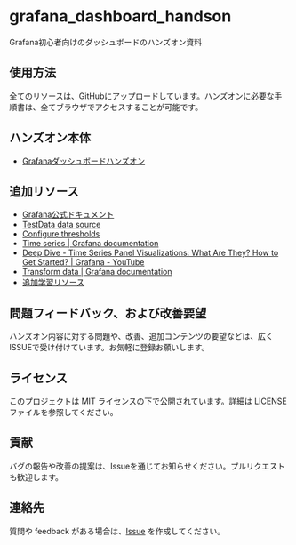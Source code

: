 # grafana_dashboard_handson
Grafana初心者向けのダッシュボードのハンズオン資料


## 使用方法

全てのリソースは、GitHubにアップロードしています。ハンズオンに必要な手順書は、全てブラウザでアクセスすることが可能です。

## ハンズオン本体

- [Grafanaダッシュボードハンズオン](docs/handson-guide.md)

## 追加リソース

- [Grafana公式ドキュメント](https://grafana.com/docs/)
- [TestData data source](https://grafana.com/docs/grafana/latest/datasources/testdata/)
- [Configure thresholds](https://grafana.com/docs/grafana/latest/panels-visualizations/configure-thresholds/)
- [Time series \| Grafana documentation](https://grafana.com/docs/grafana/latest/panels-visualizations/visualizations/time-series/)
- [Deep Dive \- Time Series Panel Visualizations: What Are They? How to Get Started? \| Grafana \- YouTube](https://www.youtube.com/watch?v=RKtW87cPxsw)
- [Transform data \| Grafana documentation](https://grafana.com/docs/grafana/latest/panels-visualizations/query-transform-data/transform-data/?utm_source=grafana)
- [追加学習リソース](docs/additional-resources.md)

## 問題フィードバック、および改善要望

ハンズオン内容に対する問題や、改善、追加コンテンツの要望などは、広くISSUEで受け付けています。お気軽に登録お願いします。

## ライセンス

このプロジェクトは MIT ライセンスの下で公開されています。詳細は [LICENSE](LICENSE) ファイルを参照してください。

## 貢献

バグの報告や改善の提案は、Issueを通じてお知らせください。プルリクエストも歓迎します。

## 連絡先

質問や feedback がある場合は、[Issue](https://github.com/yourusername/your-repo-name/issues) を作成してください。